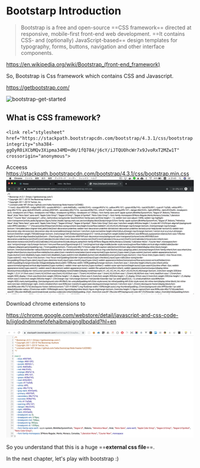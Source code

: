 # Bootstarp Introduction
> Bootstrap is a free and open-source ==CSS framework== directed at responsive, mobile-first front-end web development. ==It contains CSS- and (optionally) JavaScript-based== design templates for typography, forms, buttons, navigation and other interface components.

https://en.wikipedia.org/wiki/Bootstrap_(front-end_framework)

So, Bootstrap is Css framework which contains CSS and Javascript.

https://getbootstrap.com/

![bootstrap-get-started](../img/bootstrap-css-guide/bootstrap-get-started.gif)

## What is CSS framework?

```
<link rel="stylesheet" href="https://stackpath.bootstrapcdn.com/bootstrap/4.3.1/css/bootstrap.min.css" integrity="sha384-ggOyR0iXCbMQv3Xipma34MD+dH/1fQ784/j6cY/iJTQUOhcWr7x9JvoRxT2MZw1T" crossorigin="anonymous">
```

Acceess
https://stackpath.bootstrapcdn.com/bootstrap/4.3.1/css/bootstrap.min.css
![access-min-bootstrap](../img/bootstrap-css-guide/access-min-bootstrap.png)

Download chrome extensions to

https://chrome.google.com/webstore/detail/javascript-and-css-code-b/iiglodndmmefofehaibmaignglbpdald?hl=en

![beautified-bootstrap-ss](../img/bootstrap-css-guide/beautified-bootstrap-ss.png)

So you understand that this is a huge ==**external css file**==.

In the next chapter, let's play with bootstrap :)